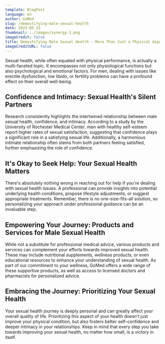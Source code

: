 ```yaml
---
template: BlogPost
language: en
author: GoMed
slug: /demystifying-male-sexual-health
date: 2023-05-23
thumbnail: ../images/synergy-1.png
imageCredit: false
title: Demystifying Male Sexual Health - More Than Just a Physical Aspect
imageCreditURL: false
---
```


Sexual health, while often equated with physical performance, is actually a multi-faceted topic. It encompasses not only physiological functions but also psychological and emotional factors. For men, dealing with issues like erectile dysfunction, low libido, or fertility problems can have a profound effect on their overall well-being.

## Confidence and Intimacy: Sexual Health's Silent Partners

Research consistently highlights the intertwined relationship between male sexual health, confidence, and intimacy. According to a study by the University of Rochester Medical Center, men with healthy self-esteem report higher rates of sexual satisfaction, suggesting that confidence plays a significant role in a satisfying sexual life. Additionally, a harmonious intimate relationship often stems from both partners feeling satisfied, further emphasizing the role of confidence.

## It's Okay to Seek Help: Your Sexual Health Matters

There's absolutely nothing wrong in reaching out for help if you're dealing with sexual health issues. A professional can provide insights into potential underlying health conditions, propose lifestyle adjustments, or suggest appropriate treatments. Remember, there is no one-size-fits-all solution, so personalizing your approach under professional guidance can be an invaluable step.

## Empowering Your Journey: Products and Services for Male Sexual Health

While not a substitute for professional medical advice, various products and services can complement your efforts towards improved sexual health. These may include nutritional supplements, wellness products, or even educational resources to enhance your understanding of sexual health. As part of our commitment to your wellness, GoMed offers a wide range of these supportive products, as well as access to licensed doctors and pharmacists for personalized advice.

## Embracing the Journey: Prioritizing Your Sexual Health

Your sexual health journey is deeply personal and can greatly affect your overall quality of life. Prioritizing this aspect of your health doesn't just improve your physical condition, but also fosters better self-confidence and deeper intimacy in your relationships. Keep in mind that every step you take towards improving your sexual health, no matter how small, is a victory in itself.